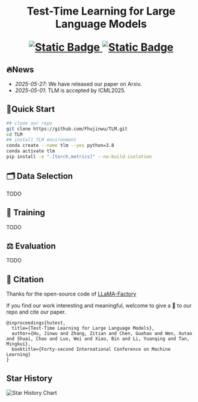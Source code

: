 <h1 align="center">
     <br>Test-Time Learning for Large Language Models
<p align="center">
    <a href="https://arxiv.org/pdf/2505.20633">
        <img alt="Static Badge" src="https://img.shields.io/badge/Paper-Arxiv-red">
    </a>
    <a href="https://huggingface.co/">
        <img alt="Static Badge" src="https://img.shields.io/badge/HFDataset-TLM-yellow">
    </a>
</p>

## 🔥News
- *2025-05-27*: We have released our paper on Arxiv.
- *2025-05-01*: TLM is accepted by ICML2025.

## 🚀Quick Start 
```bash
## clone our repo
git clone https://github.com/Fhujinwu/TLM.git
cd TLM
## install TLM environment
conda create --name tlm --yes python=3.8
conda activate tlm
pip install -e ".[torch,metrics]" --no-build-isolation
```
## 🗂 Data Selection
TODO

## 🔨 Training
TODO

## ⚖️ Evaluation
TODO

## 💬 Citation
Thanks for the open-source code of [LLaMA-Factory](https://github.com/hiyouga/LLaMA-Factory)

If you find our work interesting and meaningful, welcome to give a 🌟 to our repo and cite our paper.

```text
@inproceedings{hutest,
  title={Test-Time Learning for Large Language Models},
  author={Hu, Jinwu and Zhang, Zitian and Chen, Guohao and Wen, Xutao and Shuai, Chao and Luo, Wei and Xiao, Bin and Li, Yuanqing and Tan, Mingkui},
  booktitle={Forty-second International Conference on Machine Learning}
}
```

## Star History

![Star History Chart](https://api.star-history.com/svg?repos=Fhujinwu/TLM&type=Date)
